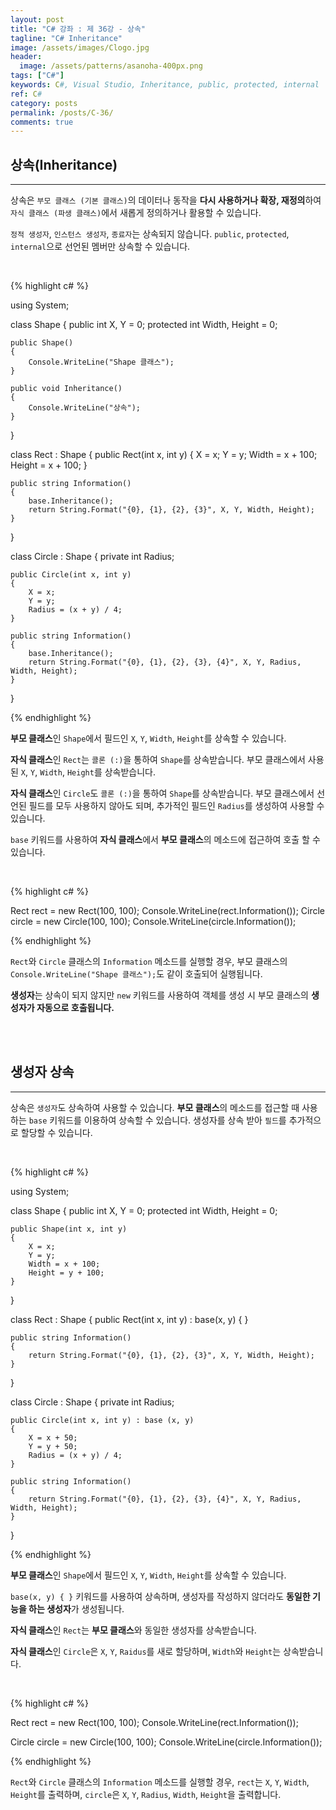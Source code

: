 ```yaml
---
layout: post
title: "C# 강좌 : 제 36강 - 상속"
tagline: "C# Inheritance"
image: /assets/images/Clogo.jpg
header:
  image: /assets/patterns/asanoha-400px.png
tags: ["C#"]
keywords: C#, Visual Studio, Inheritance, public, protected, internal
ref: C#
category: posts
permalink: /posts/C-36/
comments: true
---
```


## 상속(Inheritance) ##
----------

상속은 `부모 클래스 (기본 클래스)`의 데이터나 동작을 **다시 사용하거나 확장, 재정의**하여 `자식 클래스 (파생 클래스)`에서 새롭게 정의하거나 활용할 수 있습니다.

`정적 생성자`, `인스턴스 생성자`, `종료자`는 상속되지 않습니다. `public`, `protected`, `internal`으로 선언된 멤버만 상속할 수 있습니다.

<br>

{% highlight c# %}

using System;

class Shape
{
    public int X, Y = 0;
    protected int Width, Height = 0;

    public Shape()
    {
        Console.WriteLine("Shape 클래스");
    }

    public void Inheritance()
    {
        Console.WriteLine("상속");
    }
}

class Rect : Shape
{
    public Rect(int x, int y)
    {
        X = x;
        Y = y;
        Width = x + 100;
        Height = x + 100;
    }

    public string Information()
    {
        base.Inheritance();
        return String.Format("{0}, {1}, {2}, {3}", X, Y, Width, Height);
    }
}

class Circle : Shape
{
    private int Radius;

    public Circle(int x, int y)
    {
        X = x;
        Y = y;
        Radius = (x + y) / 4;
    }

    public string Information()
    {
        base.Inheritance();
        return String.Format("{0}, {1}, {2}, {3}, {4}", X, Y, Radius, Width, Height);
    }
}

{% endhighlight %}

**부모 클래스**인 `Shape`에서 필드인 `X`, `Y`, `Width`, `Height`를 상속할 수 있습니다.

**자식 클래스**인 `Rect`는 `콜론 (:)`을 통하여 `Shape`를 상속받습니다. 부모 클래스에서 사용된 `X`, `Y`, `Width`, `Height`를 상속받습니다.

**자식 클래스**인 `Circle`도 `콜론 (:)`을 통하여 `Shape`를 상속받습니다. 부모 클래스에서 선언된 필드를 모두 사용하지 않아도 되며, 추가적인 필드인 `Radius`를 생성하여 사용할 수 있습니다.

`base` 키워드를 사용하여 **자식 클래스**에서 **부모 클래스**의 메소드에 접근하여 호출 할 수 있습니다.

<br>

{% highlight c# %}

Rect rect = new Rect(100, 100);
Console.WriteLine(rect.Information());
Circle circle = new Circle(100, 100);
Console.WriteLine(circle.Information());

{% endhighlight %}

`Rect`와 `Circle` 클래스의 `Information` 메소드를 실행할 경우, 부모 클래스의 `Console.WriteLine("Shape 클래스");`도 같이 호출되어 실행됩니다.

**생성자**는 상속이 되지 않지만 `new` 키워드를 사용하여 객체를 생성 시 부모 클래스의 **생성자가 자동으로 호출됩니다.**

<br>
<br>

## 생성자 상속 ##
----------

상속은 `생성자`도 상속하여 사용할 수 있습니다. **부모 클래스**의 메소드를 접근할 때 사용하는 `base` 키워드를 이용하여 상속할 수 있습니다. 생성자를 상속 받아 `필드`를 추가적으로 할당할 수 있습니다.

<br>

{% highlight c# %}

using System;

class Shape
{
    public int X, Y = 0;
    protected int Width, Height = 0;

    public Shape(int x, int y)
    {
        X = x;
        Y = y;
        Width = x + 100;
        Height = y + 100;
    }
}

class Rect : Shape
{
    public Rect(int x, int y) : base(x, y) { }

    public string Information()
    {
        return String.Format("{0}, {1}, {2}, {3}", X, Y, Width, Height);
    }
}

class Circle : Shape
{
    private int Radius;

    public Circle(int x, int y) : base (x, y)
    {
        X = x + 50;
        Y = y + 50;
        Radius = (x + y) / 4;
    }

    public string Information()
    {
        return String.Format("{0}, {1}, {2}, {3}, {4}", X, Y, Radius, Width, Height);
    }
}

{% endhighlight %}

**부모 클래스**인 `Shape`에서 필드인 `X`, `Y`, `Width`, `Height`를 상속할 수 있습니다.

`base(x, y) { }` 키워드를 사용하여 상속하며, 생성자를 작성하지 않더라도 **동일한 기능을 하는 생성자**가 생성됩니다.

**자식 클래스**인 `Rect`는 **부모 클래스**와 동일한 생성자를 상속받습니다.

**자식 클래스**인 `Circle`은 `X`, `Y`, `Raidus`를 새로 할당하며, `Width`와 `Height`는 상속받습니다.

<br>

{% highlight c# %}

Rect rect = new Rect(100, 100);
Console.WriteLine(rect.Information());

Circle circle = new Circle(100, 100);
Console.WriteLine(circle.Information());

{% endhighlight %}

`Rect`와 `Circle` 클래스의 `Information` 메소드를 실행할 경우, `rect`는 `X`, `Y`, `Width`, `Height`를 출력하며, `circle`은 `X`, `Y`, `Radius`, `Width`, `Height`을 출력합니다.
